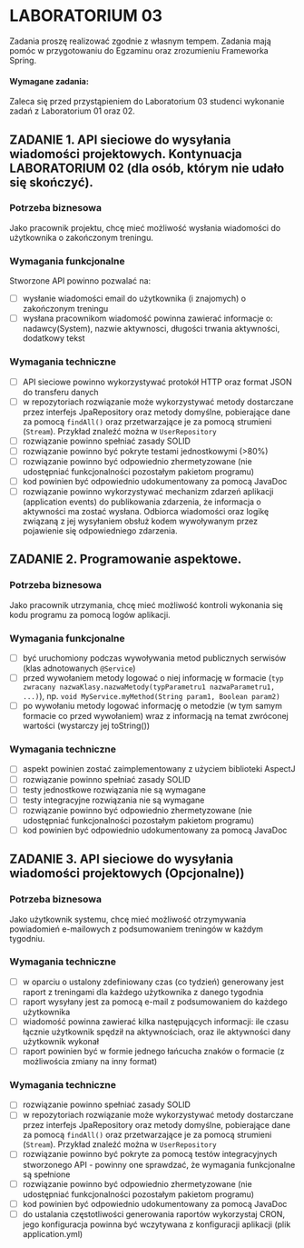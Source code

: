 # LABORATORIUM 03

Zadania proszę realizować zgodnie z własnym tempem. Zadania mają pomóc w przygotowaniu do Egzaminu oraz zrozumieniu Frameworka Spring.

#### Wymagane zadania:

Zaleca się przed przystąpieniem do Laboratorium 03 studenci wykonanie zadań z Laboratorium 01 oraz 02.

## ZADANIE 1. API sieciowe do wysyłania wiadomości projektowych. Kontynuacja LABORATORIUM 02 (dla osób, którym nie udało się skończyć).

### Potrzeba biznesowa

Jako pracownik projektu, chcę mieć możliwość wysłania wiadomości do użytkownika o zakończonym treningu.

### Wymagania funkcjonalne

Stworzone API powinno pozwalać na:

- [ ] wysłanie wiadomości email do użytkownika (i znajomych) o zakończonym treningu
- [ ] wysłana pracownikom wiadomość powinna zawierać informacje o: nadawcy(System), nazwie aktywnosci, długości trwania
  aktywności, dodatkowy tekst

### Wymagania techniczne

- [ ] API sieciowe powinno wykorzystywać protokół HTTP oraz format JSON do transferu danych
- [ ] w repozytoriach rozwiązanie może wykorzystywać metody dostarczane przez interfejs JpaRepository oraz metody
  domyślne, pobierające dane za pomocą `findAll()` oraz przetwarzające je za pomocą strumieni (`Stream`). Przykład
  znaleźć można w `UserRepository`
- [ ] rozwiązanie powinno spełniać zasady SOLID
- [ ] rozwiązanie powinno być pokryte testami jednostkowymi (>80%)
- [ ] rozwiązanie powinno być odpowiednio zhermetyzowane (nie udostępniać funkcjonalności pozostałym pakietom programu)
- [ ] kod powinien być odpowiednio udokumentowany za pomocą JavaDoc
- [ ] rozwiązanie powinno wykorzystywać mechanizm zdarzeń aplikacji (application events) do publikowania zdarzenia, że
  informacja o aktywności ma zostać wysłana. Odbiorca wiadomości oraz logikę związaną z jej wysyłaniem obsłuż kodem
  wywoływanym przez pojawienie się odpowiedniego zdarzenia.

## ZADANIE 2. Programowanie aspektowe.

### Potrzeba biznesowa

Jako pracownik utrzymania, chcę mieć możliwość kontroli wykonania się kodu programu za pomocą logów aplikacji.

### Wymagania funkcjonalne

- [ ] być uruchomiony podczas wywoływania metod publicznych serwisów (klas adnotowanych `@Service`)
- [ ] przed wywołaniem metody logować o niej informację w
  formacie (`typ zwracany nazwaKlasy.nazwaMetody(typParametru1 nazwaParametru1, ...)`),
  np. `void MyService.myMethod(String param1, Boolean param2)`
- [ ] po wywołaniu metody logować informację o metodzie (w tym samym formacie co przed wywołaniem) wraz z informacją na
  temat zwróconej wartości (wystarczy jej toString())

### Wymagania techniczne

- [ ] aspekt powinien zostać zaimplementowany z użyciem biblioteki AspectJ
- [ ] rozwiązanie powinno spełniać zasady SOLID
- [ ] testy jednostkowe rozwiązania nie są wymagane
- [ ] testy integracyjne rozwiązania nie są wymagane
- [ ] rozwiązanie powinno być odpowiednio zhermetyzowane (nie udostępniać funkcjonalności pozostałym pakietom programu)
- [ ] kod powinien być odpowiednio udokumentowany za pomocą JavaDoc

## ZADANIE 3. API sieciowe do wysyłania wiadomości projektowych (Opcjonalne))

### Potrzeba biznesowa

Jako użytkownik systemu, chcę mieć możliwość otrzymywania powiadomień e-mailowych z podsumowaniem treningów w każdym
tygodniu.

### Wymagania techniczne

- [ ] w oparciu o ustalony zdefiniowany czas (co tydzień) generowany jest raport z treningami dla każdego użytkownika z
  danego tygodnia
- [ ] raport wysyłany jest za pomocą e-mail z podsumowaniem do każdego użytkownika
- [ ] wiadomość powinna zawierać kilka następujących informacji: ile czasu łącznie użytkownik spędził na aktywnościach,
  oraz ile aktywności dany użytkownik wykonał
- [ ] raport powinien być w formie jednego łańcucha znaków o formacie (z możliwościa zmiany na inny format)

### Wymagania techniczne

- [ ] rozwiązanie powinno spełniać zasady SOLID
- [ ] w repozytoriach rozwiązanie może wykorzystywać metody dostarczane przez interfejs JpaRepository oraz metody
  domyślne, pobierające dane za pomocą `findAll()` oraz przetwarzające je za pomocą strumieni (`Stream`). Przykład
  znaleźć można w `UserRepository`
- [ ] rozwiązanie powinno być pokryte za pomocą testów integracyjnych stworzonego API - powinny one sprawdzać, że
  wymagania funkcjonalne są spełnione
- [ ] rozwiązanie powinno być odpowiednio zhermetyzowane (nie udostępniać funkcjonalności pozostałym pakietom programu)
- [ ] kod powinien być odpowiednio udokumentowany za pomocą JavaDoc
- [ ] do ustalania częstotliwości generowania raportów wykorzystaj CRON, jego konfiguracja powinna być wczytywana z
  konfiguracji aplikacji (plik application.yml)
